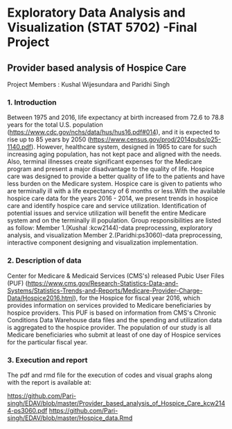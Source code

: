 # Exploratory Data Analysis and Visualization (STAT 5702) -Final Project

## Provider based analysis of Hospice Care

Project Members : Kushal Wijesundara and Paridhi Singh

### 1. Introduction

Between 1975 and 2016, life expectancy at birth increased from 72.6 to 78.8 years for the total U.S. population (https://www.cdc.gov/nchs/data/hus/hus16.pdf#014), and it is expected to rise up to 85 years by 2050 (https://www.census.gov/prod/2014pubs/p25-1140.pdf). However, healthcare system, designed in 1965 to care for such increasing aging population, has not kept pace and aligned with the needs. Also, terminal illnesses create significant expenses for the Medicare program and present a major disadvantage to the quality of life. Hospice care was designed to provide a better quality of life to the patients and have less burden on the Medicare system. Hospice care is given to patients who are terminally ill with a life expectancy of 6 months or less.With the available hospice care data for the years 2016 - 2014, we present trends in hospice care and identify hospice care and service utilization. Identification of potential issues and service utilization will benefit the entire Medicare system and on the terminally ill population. Group responsibilities are listed as follow: 
Member 1.(Kushal :kcw2144)-data preprocessing, exploratory analysis, and visualization
Member 2.(Paridhi:ps3060)-data preprocessing, interactive component designing and visualization implementation.

### 2. Description of data

Center for Medicare & Medicaid Services (CMS's) released Pubic User Files (PUF) (https://www.cms.gov/Research-Statistics-Data-and-Systems/Statistics-Trends-and-Reports/Medicare-Provider-Charge-Data/Hospice2016.html), for the Hospice for fiscal year 2016, which provides information on services provided to Medicare beneficiaries by hospice providers.  This PUF is based on information from CMS's Chronic Conditions Data Warehouse data files and the spending and utilization data is aggregated to the hospice provider. The population of our study is all Medicare beneficiaries who submit at least of one day of Hospice services for the particular fiscal year.

### 3. Execution and report

The pdf and rmd file for the execution of codes and visual graphs along with the report is available at:

 https://github.com/Pari-singh/EDAV/blob/master/Provider_based_analysis_of_Hospice_Care_kcw2144-ps3060.pdf
 https://github.com/Pari-singh/EDAV/blob/master/Hospice_data.Rmd
